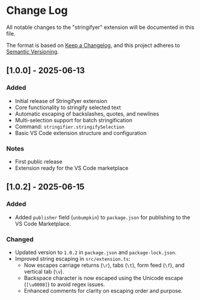 # Change Log

All notable changes to the "stringifyer" extension will be documented in this file.

The format is based on [Keep a Changelog](https://keepachangelog.com/en/1.0.0/),
and this project adheres to [Semantic Versioning](https://semver.org/spec/v2.0.0.html).

## [1.0.0] - 2025-06-13

### Added

- Initial release of Stringifyer extension
- Core functionality to stringify selected text
- Automatic escaping of backslashes, quotes, and newlines
- Multi-selection support for batch stringification
- Command: `stringifier.stringifySelection`
- Basic VS Code extension structure and configuration

### Notes

- First public release
- Extension ready for the VS Code marketplace

## [1.0.2] - 2025-06-15

### Added

- Added `publisher` field (`unbumpkin`) to `package.json` for publishing to the VS Code Marketplace.

### Changed

- Updated version to `1.0.2` in `package.json` and `package-lock.json`.
- Improved string escaping in `src/extension.ts`:
  - Now escapes carriage returns (`\r`), tabs (`\t`), form feed (`\f`), and vertical tab (`\v`).
  - Backspace character is now escaped using the Unicode escape (`[\u0008]`) to avoid regex issues.
  - Enhanced comments for clarity on escaping order and purpose.